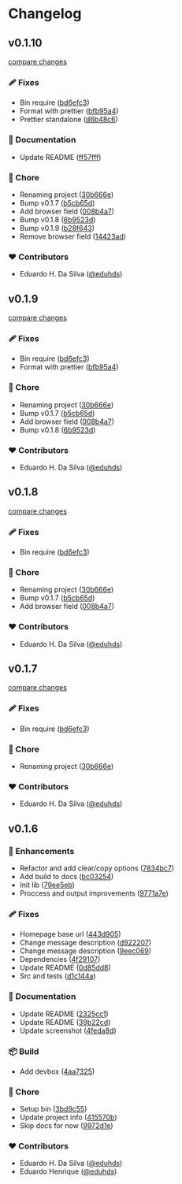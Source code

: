 # Changelog


## v0.1.10

[compare changes](https://github.com/eduhds/typing-json/compare/v0.1.6...v0.1.10)

### 🩹 Fixes

- Bin require ([bd6efc3](https://github.com/eduhds/typing-json/commit/bd6efc3))
- Format with prettier ([bfb95a4](https://github.com/eduhds/typing-json/commit/bfb95a4))
- Prettier standalone ([d6b48c6](https://github.com/eduhds/typing-json/commit/d6b48c6))

### 📖 Documentation

- Update README ([ff57fff](https://github.com/eduhds/typing-json/commit/ff57fff))

### 🏡 Chore

- Renaming project ([30b666e](https://github.com/eduhds/typing-json/commit/30b666e))
- Bump v0.1.7 ([b5cb65d](https://github.com/eduhds/typing-json/commit/b5cb65d))
- Add browser field ([008b4a7](https://github.com/eduhds/typing-json/commit/008b4a7))
- Bump v0.1.8 ([6b9523d](https://github.com/eduhds/typing-json/commit/6b9523d))
- Bump v0.1.9 ([b28f643](https://github.com/eduhds/typing-json/commit/b28f643))
- Remove browser field ([14423ad](https://github.com/eduhds/typing-json/commit/14423ad))

### ❤️ Contributors

- Eduardo H. Da Silva ([@eduhds](http://github.com/eduhds))

## v0.1.9

[compare changes](https://github.com/eduhds/typing-json/compare/v0.1.6...v0.1.9)

### 🩹 Fixes

- Bin require ([bd6efc3](https://github.com/eduhds/typing-json/commit/bd6efc3))
- Format with prettier ([bfb95a4](https://github.com/eduhds/typing-json/commit/bfb95a4))

### 🏡 Chore

- Renaming project ([30b666e](https://github.com/eduhds/typing-json/commit/30b666e))
- Bump v0.1.7 ([b5cb65d](https://github.com/eduhds/typing-json/commit/b5cb65d))
- Add browser field ([008b4a7](https://github.com/eduhds/typing-json/commit/008b4a7))
- Bump v0.1.8 ([6b9523d](https://github.com/eduhds/typing-json/commit/6b9523d))

### ❤️ Contributors

- Eduardo H. Da Silva ([@eduhds](http://github.com/eduhds))

## v0.1.8

[compare changes](https://github.com/eduhds/typing-json/compare/v0.1.6...v0.1.8)

### 🩹 Fixes

- Bin require ([bd6efc3](https://github.com/eduhds/typing-json/commit/bd6efc3))

### 🏡 Chore

- Renaming project ([30b666e](https://github.com/eduhds/typing-json/commit/30b666e))
- Bump v0.1.7 ([b5cb65d](https://github.com/eduhds/typing-json/commit/b5cb65d))
- Add browser field ([008b4a7](https://github.com/eduhds/typing-json/commit/008b4a7))

### ❤️ Contributors

- Eduardo H. Da Silva ([@eduhds](http://github.com/eduhds))

## v0.1.7

[compare changes](https://github.com/eduhds/typing-json/compare/v0.1.6...v0.1.7)

### 🩹 Fixes

- Bin require ([bd6efc3](https://github.com/eduhds/typing-json/commit/bd6efc3))

### 🏡 Chore

- Renaming project ([30b666e](https://github.com/eduhds/typing-json/commit/30b666e))

### ❤️ Contributors

- Eduardo H. Da Silva ([@eduhds](http://github.com/eduhds))

## v0.1.6


### 🚀 Enhancements

- Refactor and add clear/copy options ([7834bc7](https://github.com/eduhds/json-to-types/commit/7834bc7))
- Add build to docs ([bc03254](https://github.com/eduhds/json-to-types/commit/bc03254))
- Init lib ([79ee5eb](https://github.com/eduhds/json-to-types/commit/79ee5eb))
- Proccess and output improvements ([9771a7e](https://github.com/eduhds/json-to-types/commit/9771a7e))

### 🩹 Fixes

- Homepage base url ([443d905](https://github.com/eduhds/json-to-types/commit/443d905))
- Change message description ([d922207](https://github.com/eduhds/json-to-types/commit/d922207))
- Change message description ([9eec069](https://github.com/eduhds/json-to-types/commit/9eec069))
- Dependencies ([4f29107](https://github.com/eduhds/json-to-types/commit/4f29107))
- Update README ([0d85dd8](https://github.com/eduhds/json-to-types/commit/0d85dd8))
- Src and tests ([d1c144a](https://github.com/eduhds/json-to-types/commit/d1c144a))

### 📖 Documentation

- Update README ([2325cc1](https://github.com/eduhds/json-to-types/commit/2325cc1))
- Update README ([39b22cd](https://github.com/eduhds/json-to-types/commit/39b22cd))
- Update screenshot ([4feda8d](https://github.com/eduhds/json-to-types/commit/4feda8d))

### 📦 Build

- Add devbox ([4aa7325](https://github.com/eduhds/json-to-types/commit/4aa7325))

### 🏡 Chore

- Setup bin ([3bd9c55](https://github.com/eduhds/json-to-types/commit/3bd9c55))
- Update project info ([415570b](https://github.com/eduhds/json-to-types/commit/415570b))
- Skip docs for now ([9972d1e](https://github.com/eduhds/json-to-types/commit/9972d1e))

### ❤️ Contributors

- Eduardo H. Da Silva ([@eduhds](http://github.com/eduhds))
- Eduardo Henrique ([@eduhds](http://github.com/eduhds))

